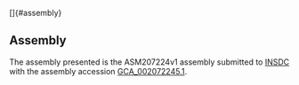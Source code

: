 []{#assembly}

Assembly
--------

The assembly presented is the ASM207224v1 assembly submitted to
[INSDC](http://www.insdc.org) with the assembly accession
[GCA\_002072245.1](http://www.ebi.ac.uk/ena/data/view/GCA_002072245.1).
